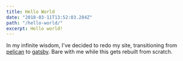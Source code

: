 ```yaml
---
title: Hello World
date: "2018-03-11T13:52:03.284Z"
path: "/hello-world/"
excerpt: Hello world!
---
```


In my infinite wisdom, I've decided to redo my site, transitioning from [pelican](https://blog.getpelican.com/) to [gatsby](https://www.gatsbyjs.org). Bare with me while this gets rebuilt from scratch.

